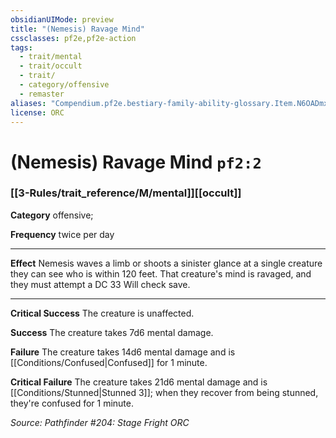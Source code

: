 ```yaml
---
obsidianUIMode: preview
title: "(Nemesis) Ravage Mind"
cssclasses: pf2e,pf2e-action
tags:
  - trait/mental
  - trait/occult
  - trait/
  - category/offensive
  - remaster
aliases: "Compendium.pf2e.bestiary-family-ability-glossary.Item.N6OADmxP3Y1qUZKv"
license: ORC
---
```

# (Nemesis) Ravage Mind `pf2:2`

### [[3-Rules/trait_reference/M/mental]][[occult]]

**Category** offensive; 




**Frequency** twice per day

* * *

**Effect** Nemesis waves a limb or shoots a sinister glance at a single creature they can see who is within 120 feet. That creature's mind is ravaged, and they must attempt a DC 33 Will check save.

* * *

**Critical Success** The creature is unaffected.

**Success** The creature takes 7d6 mental damage.

**Failure** The creature takes 14d6 mental damage and is [[Conditions/Confused|Confused]] for 1 minute.

**Critical Failure** The creature takes 21d6 mental damage and is [[Conditions/Stunned|Stunned 3]]; when they recover from being stunned, they're confused for 1 minute.

*Source: Pathfinder #204: Stage Fright*
*ORC*